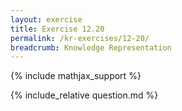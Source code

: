 ```yaml
---
layout: exercise
title: Exercise 12.20
permalink: /kr-exercises/12-20/
breadcrumb: Knowledge Representation
---
```


{% include mathjax_support %}

<div><i class="arrow-up" data-chapter="kr-exercises" data-exercise="ex_20" data-rating="0"></i></div>
{% include_relative question.md %}
